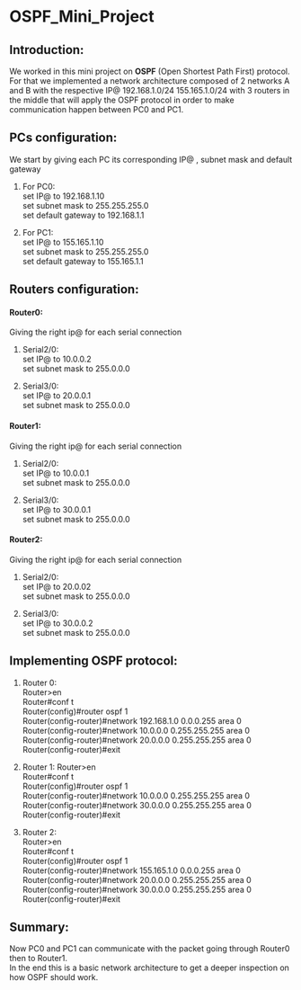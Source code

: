 # OSPF_Mini_Project

## Introduction:

We worked in this mini project on **OSPF** (Open Shortest Path First) protocol. For that we implemented a network architecture composed of 2 networks A and B
with the respective IP@ 192.168.1.0/24 155.165.1.0/24 with 3 routers in the middle that will apply the OSPF protocol in order to make communication happen between PC0 and PC1. 

## PCs configuration: 
We start by giving each PC its corresponding IP@ , subnet mask and default gateway

1. For PC0:  
set IP@ to 192.168.1.10  
set subnet mask to 255.255.255.0  
set default gateway to 192.168.1.1  

2. For PC1:  
set IP@ to 155.165.1.10  
set subnet mask to 255.255.255.0  
set default gateway to 155.165.1.1  

## Routers configuration: 

#### Router0: 
Giving the right ip@ for each serial connection

1. Serial2/0:  
set IP@ to 10.0.0.2  
set subnet mask to 255.0.0.0  

2. Serial3/0:  
set IP@ to 20.0.0.1  
set subnet mask to 255.0.0.0  

#### Router1: 
Giving the right ip@ for each serial connection  

1. Serial2/0:  
set IP@ to 10.0.0.1    
set subnet mask to 255.0.0.0  

2. Serial3/0:  
set IP@ to 30.0.0.1  
set subnet mask to 255.0.0.0  
#### Router2: 
Giving the right ip@ for each serial connection

1. Serial2/0:  
set IP@ to 20.0.02  
set subnet mask to 255.0.0.0  

2. Serial3/0:  
set IP@ to 30.0.0.2  
set subnet mask to 255.0.0.0  

## Implementing OSPF protocol: 

1. Router 0:  
Router>en  
Router#conf t  
Router(config)#router ospf 1  
Router(config-router)#network 192.168.1.0 0.0.0.255 area 0  
Router(config-router)#network 10.0.0.0 0.255.255.255 area 0  
Router(config-router)#network 20.0.0.0 0.255.255.255 area 0   
Router(config-router)#exit  

1. Router 1:
Router>en  
Router#conf t  
Router(config)#router ospf 1    
Router(config-router)#network 10.0.0.0 0.255.255.255 area 0  
Router(config-router)#network 30.0.0.0 0.255.255.255 area 0  
Router(config-router)#exit  

1. Router 2:  
Router>en  
Router#conf t  
Router(config)#router ospf 1  
Router(config-router)#network 155.165.1.0 0.0.0.255 area 0  
Router(config-router)#network 20.0.0.0 0.255.255.255 area 0  
Router(config-router)#network 30.0.0.0 0.255.255.255 area 0  
Router(config-router)#exit  

## Summary:

Now PC0 and PC1 can communicate with the packet going through Router0 then to Router1.  
In the end this is a basic network architecture to get a deeper inspection on how OSPF should work.   